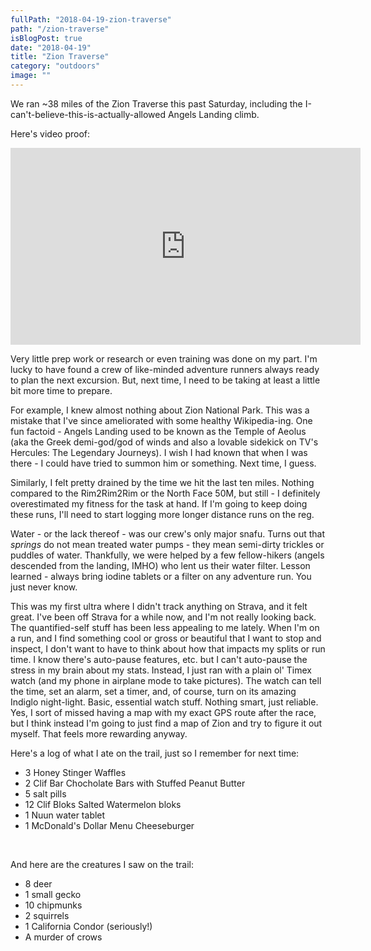 ```yaml
---
fullPath: "2018-04-19-zion-traverse"
path: "/zion-traverse"
isBlogPost: true
date: "2018-04-19"
title: "Zion Traverse"
category: "outdoors"
image: ""
---
```

We ran ~38 miles of the Zion Traverse this past Saturday, including the I-can't-believe-this-is-actually-allowed Angels Landing climb.

Here's video proof:

<iframe width="560" height="315" src="https://www.youtube.com/embed/Wx7gdmcVaUE?rel=0" frameborder="0" allow="autoplay; encrypted-media" allowfullscreen></iframe>

Very little prep work or research or even training was done on my part. I'm lucky to have found a crew of like-minded adventure runners always ready to plan the next excursion. But, next time, I need to be taking at least a little bit more time to prepare.

For example, I knew almost nothing about Zion National Park. This was a mistake that I've since ameliorated with some healthy Wikipedia-ing. One fun factoid - Angels Landing used to be known as the Temple of Aeolus (aka the Greek demi-god/god of winds and also a lovable sidekick on TV's Hercules: The Legendary Journeys). I wish I had known that when I was there - I could have tried to summon him or something. Next time, I guess.

Similarly, I felt pretty drained by the time we hit the last ten miles. Nothing compared to the Rim2Rim2Rim or the North Face 50M, but still - I definitely overestimated my fitness for the task at hand. If I'm going to keep doing these runs, I'll need to start logging more longer distance runs on the reg.

Water - or the lack thereof - was our crew's only major snafu. Turns out that *springs* do not mean treated water pumps - they mean semi-dirty trickles or puddles of water. Thankfully, we were helped by a few fellow-hikers (angels descended from the landing, IMHO) who lent us their water filter. Lesson learned - always bring iodine tablets or a filter on any adventure run. You just never know.

This was my first ultra where I didn't track anything on Strava, and it felt great. I've been off Strava for a while now, and I'm not really looking back. The quantified-self stuff has been less appealing to me lately. When I'm on a run, and I find something cool or gross or beautiful that I want to stop and inspect, I don't want to have to think about how that impacts my splits or run time. I know there's auto-pause features, etc. but I can't auto-pause the stress in my brain about my stats. Instead, I just ran with a plain ol' Timex watch (and my phone in airplane mode to take pictures). The watch can tell the time, set an alarm, set a timer, and, of course, turn on its amazing Indiglo night-light. Basic, essential watch stuff. Nothing smart, just reliable. Yes, I sort of missed having a map with my exact GPS route after the race, but I think instead I'm going to just find a map of Zion and try to figure it out myself. That feels more rewarding anyway.

Here's a log of what I ate on the trail, just so I remember for next time:

* 3 Honey Stinger Waffles
* 2 Clif Bar Chocholate Bars with Stuffed Peanut Butter
* 5 salt pills
* 12 Clif Bloks Salted Watermelon bloks
* 1 Nuun water tablet
* 1 McDonald's Dollar Menu Cheeseburger

<br />

And here are the creatures I saw on the trail:

* 8 deer
* 1 small gecko
* 10 chipmunks
* 2 squirrels
* 1 California Condor (seriously!)
* A murder of crows